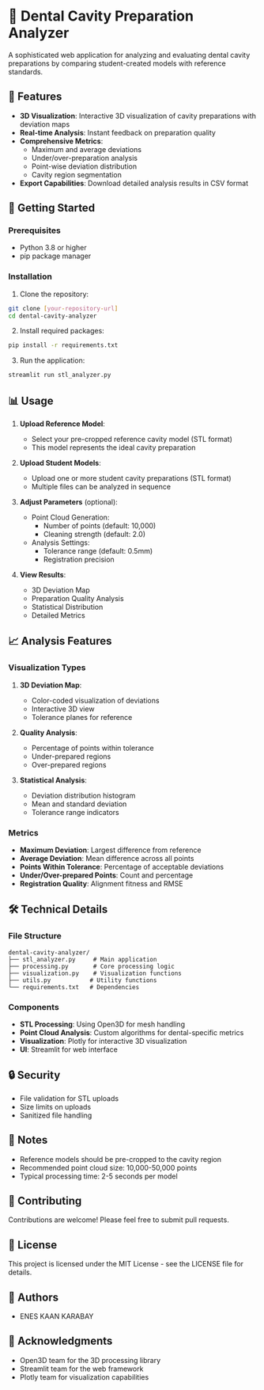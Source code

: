 # 🦷 Dental Cavity Preparation Analyzer

A sophisticated web application for analyzing and evaluating dental cavity preparations by comparing student-created models with reference standards.

## 🎯 Features

- **3D Visualization**: Interactive 3D visualization of cavity preparations with deviation maps
- **Real-time Analysis**: Instant feedback on preparation quality
- **Comprehensive Metrics**: 
  - Maximum and average deviations
  - Under/over-preparation analysis
  - Point-wise deviation distribution
  - Cavity region segmentation
- **Export Capabilities**: Download detailed analysis results in CSV format

## 🚀 Getting Started

### Prerequisites

- Python 3.8 or higher
- pip package manager

### Installation

1. Clone the repository:
```bash
git clone [your-repository-url]
cd dental-cavity-analyzer
```

2. Install required packages:
```bash
pip install -r requirements.txt
```

3. Run the application:
```bash
streamlit run stl_analyzer.py
```

## 📊 Usage

1. **Upload Reference Model**:
   - Select your pre-cropped reference cavity model (STL format)
   - This model represents the ideal cavity preparation

2. **Upload Student Models**:
   - Upload one or more student cavity preparations (STL format)
   - Multiple files can be analyzed in sequence

3. **Adjust Parameters** (optional):
   - Point Cloud Generation:
     - Number of points (default: 10,000)
     - Cleaning strength (default: 2.0)
   - Analysis Settings:
     - Tolerance range (default: 0.5mm)
     - Registration precision

4. **View Results**:
   - 3D Deviation Map
   - Preparation Quality Analysis
   - Statistical Distribution
   - Detailed Metrics

## 📈 Analysis Features

### Visualization Types

1. **3D Deviation Map**:
   - Color-coded visualization of deviations
   - Interactive 3D view
   - Tolerance planes for reference

2. **Quality Analysis**:
   - Percentage of points within tolerance
   - Under-prepared regions
   - Over-prepared regions

3. **Statistical Analysis**:
   - Deviation distribution histogram
   - Mean and standard deviation
   - Tolerance range indicators

### Metrics

- **Maximum Deviation**: Largest difference from reference
- **Average Deviation**: Mean difference across all points
- **Points Within Tolerance**: Percentage of acceptable deviations
- **Under/Over-prepared Points**: Count and percentage
- **Registration Quality**: Alignment fitness and RMSE

## 🛠️ Technical Details

### File Structure

```
dental-cavity-analyzer/
├── stl_analyzer.py     # Main application
├── processing.py       # Core processing logic
├── visualization.py    # Visualization functions
├── utils.py           # Utility functions
└── requirements.txt   # Dependencies
```

### Components

- **STL Processing**: Using Open3D for mesh handling
- **Point Cloud Analysis**: Custom algorithms for dental-specific metrics
- **Visualization**: Plotly for interactive 3D visualization
- **UI**: Streamlit for web interface

## 🔒 Security

- File validation for STL uploads
- Size limits on uploads
- Sanitized file handling

## 📝 Notes

- Reference models should be pre-cropped to the cavity region
- Recommended point cloud size: 10,000-50,000 points
- Typical processing time: 2-5 seconds per model

## 🤝 Contributing

Contributions are welcome! Please feel free to submit pull requests.

## 📄 License

This project is licensed under the MIT License - see the LICENSE file for details.

## 👥 Authors

- ENES KAAN KARABAY

## 🙏 Acknowledgments

- Open3D team for the 3D processing library
- Streamlit team for the web framework
- Plotly team for visualization capabilities
